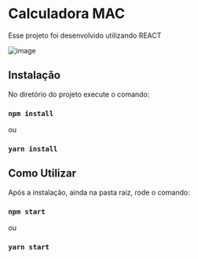 # Calculadora MAC

Esse projeto foi desenvolvido utilizando REACT

![image](https://github.com/marcelo-juncken/calculadora/assets/24771425/cd608931-d2c9-4ba0-a653-a748416cec84)


## Instalação

No diretório do projeto execute o comando:

### `npm install`
ou
### `yarn install`

## Como Utilizar

Após a instalação, ainda na pasta raiz, rode o comando:

### `npm start`
ou
### `yarn start`
